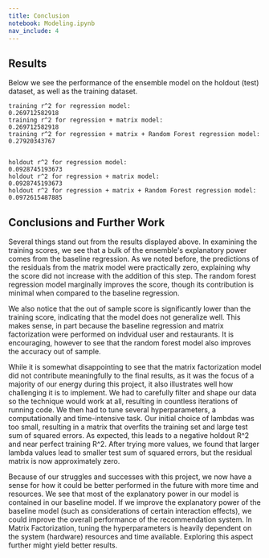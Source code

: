 ```yaml
---
title: Conclusion
notebook: Modeling.ipynb
nav_include: 4
---
```


## Results

Below we see the performance of the ensemble model on the holdout (test) dataset, as well as the training dataset.

    training r^2 for regression model:                                       0.269712582918
    training r^2 for regression + matrix model:                              0.269712582918
    training r^2 for regression + matrix + Random Forest regression model:   0.27920343767


    holdout r^2 for regression model:                                       0.0928745193673
    holdout r^2 for regression + matrix model:                              0.0928745193673
    holdout r^2 for regression + matrix + Random Forest regression model:   0.0972615487885


## Conclusions and Further Work

Several things stand out from the results displayed above. In examining the training scores, we see that a bulk of the ensemble's explanatory power comes from the baseline regression. As we noted before, the predictions of the residuals from the matrix model were practically zero, explaining why the score did not increase with the addition of this step. The random forest regression model marginally improves the score, though its contribution is minimal when compared to the baseline regression.

We also notice that the out of sample score is significantly lower than the training score, indicating that the model does not generalize well. This makes sense, in part because the baseline regression and matrix factorization were performed on indvidual user and restaurants. It is encouraging, however to see that the random forest model also improves the accuracy out of sample.

While it is somewhat disappointing to see that the matrix factorization model did not contribute meaningfully to the final results, as it was the focus of a majority of our energy during this project, it also illustrates well how challenging it is to implement. We had to carefully filter and shape our data so the technique would work at all, resulting in countless iterations of running code. We then had to tune several hyperparameters, a computationally and time-intensive task. Our initial choice of lambdas was too small, resulting in a matrix that overfits the training set and large test sum of squared errors. As expected, this leads to a negative holdout R^2 and near perfect training R^2. After trying more values, we found that larger lambda values lead to smaller test sum of squared errors, but the residual matrix is now approximately zero. 

Because of our struggles and successes with this project, we now have a sense for how it could be better performed in the future with more time and resources. We see that most of the explanatory power in our model is contained in our baseline model. If we improve the explanatory power of the baseline model (such as considerations of certain interaction effects), we could improve the overall performance of the recommendation system. In Matrix Factorization, tuning the hyperparameters is heavily dependent on the system (hardware) resources and time available. Exploring this aspect further might yield better results.


